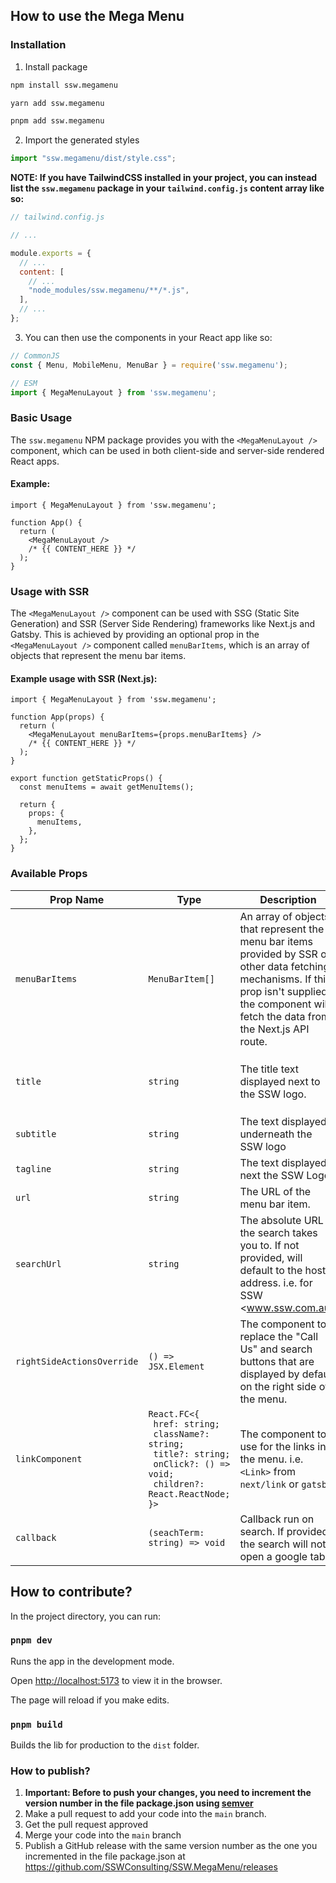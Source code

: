 ## How to use the Mega Menu

### Installation

1. Install package
```bash
npm install ssw.megamenu
```

```bash
yarn add ssw.megamenu
```

```bash
pnpm add ssw.megamenu
```

2. Import the generated styles

```javascript
import "ssw.megamenu/dist/style.css";
```

**NOTE: If you have TailwindCSS installed in your project, you can instead list the `ssw.megamenu` package in your `tailwind.config.js` content array like so:**

```js
// tailwind.config.js

// ...

module.exports = {
  // ...
  content: [
    // ...
    "node_modules/ssw.megamenu/**/*.js",
  ],
  // ...
};

```

3. You can then use the components in your React app like so:
```javascript
// CommonJS
const { Menu, MobileMenu, MenuBar } = require('ssw.megamenu');

// ESM
import { MegaMenuLayout } from 'ssw.megamenu';
```

### Basic Usage

The `ssw.megamenu` NPM package provides you with the `<MegaMenuLayout />` component, which can be used in both client-side and server-side rendered React apps.

#### Example:

```tsx
import { MegaMenuLayout } from 'ssw.megamenu';

function App() {
  return (
    <MegaMenuLayout />
    /* {{ CONTENT_HERE }} */
  );
}

```

### Usage with SSR 

The `<MegaMenuLayout />` component can be used with SSG (Static Site Generation) and SSR (Server Side Rendering) frameworks like Next.js and Gatsby. This is achieved by providing an optional prop in the `<MegaMenuLayout />` component called `menuBarItems`, which is an array of objects that represent the menu bar items.

#### Example usage with SSR (Next.js):

```tsx
import { MegaMenuLayout } from 'ssw.megamenu';

function App(props) {
  return (
    <MegaMenuLayout menuBarItems={props.menuBarItems} />
    /* {{ CONTENT_HERE }} */
  );
}

export function getStaticProps() {
  const menuItems = await getMenuItems();

  return {
    props: {
      menuItems,
    },
  };
}

```

### Available Props 

| Prop Name | Type | Description | Required |
| --- | --- | --- | --- |
| `menuBarItems` | `MenuBarItem[]` | An array of objects that represent the menu bar items provided by SSR or other data fetching mechanisms. If this prop isn't supplied, the component will fetch the data from the Next.js API route. | No |
| `title` | `string` | The title text displayed next to the SSW logo. | Yes (If there is no `tagline` provided) |
| `subtitle` | `string` | The text displayed underneath the SSW logo | No |
| `tagline` | `string` | The text displayed next the SSW Logo. | No |
| `url` | `string` | The URL of the menu bar item. | No |
| `searchUrl` | `string` | The absolute URL the search takes you to. If not provided, will default to the host address. i.e. for SSW <www.ssw.com.au> | No |
| `rightSideActionsOverride` | `() => JSX.Element` | The component to replace the "Call Us" and search buttons that are displayed by default on the right side of the menu. | No |
| `linkComponent` | <code>React.FC<{<br>&nbsp;href: string;<br>&nbsp;className?: string;<br>&nbsp;title?: string;<br>&nbsp;onClick?: () => void;<br>&nbsp;children?: React.ReactNode;<br>}></code> | The component to use for the links in the menu. i.e. `<Link>` from `next/link` or `gatsby`  | No |
| `callback` | `(seachTerm: string) => void` | Callback run on search. If provided, the search will not open a google tab. | No | 
  



## How to contribute?

In the project directory, you can run:

### `pnpm dev`

Runs the app in the development mode.


Open [http://localhost:5173](http://localhost:5173) to view it in the browser.

The page will reload if you make edits.

### `pnpm build`

Builds the lib for production to the `dist` folder.<br />

### How to publish?

1. **Important: Before to push your changes, you need to increment the version number in the file package.json using [semver](https://semver.org/)**
2. Make a pull request to add your code into the `main` branch.
3. Get the pull request approved
4. Merge your code into the `main` branch
5. Publish a GitHub release with the same version number as the one you incremented in the file package.json at https://github.com/SSWConsulting/SSW.MegaMenu/releases
